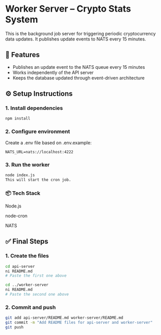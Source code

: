 # Worker Server – Crypto Stats System

This is the background job server for triggering periodic cryptocurrency data updates. It publishes update events to NATS every 15 minutes.


## 📌 Features

- Publishes an update event to the NATS queue every 15 minutes
- Works independently of the API server
- Keeps the database updated through event-driven architecture


## ⚙️ Setup Instructions

### 1. Install dependencies

```bash
npm install
```
### 2. Configure environment
Create a .env file based on .env.example:

```env
NATS_URL=nats://localhost:4222
```
### 3. Run the worker
```bash
node index.js
This will start the cron job.
```

### 📦 Tech Stack
Node.js

node-cron

NATS

## ✅ Final Steps

### 1. Create the files

```bash
cd api-server
ni README.md
# Paste the first one above

cd ../worker-server
ni README.md
# Paste the second one above
```
### 2. Commit and push
```bash
git add api-server/README.md worker-server/README.md
git commit -m "Add README files for api-server and worker-server"
git push
```